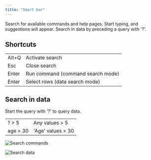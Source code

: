 ```yaml
---
title: "Smart bar"
---
```


Search for available commands and help pages. Start typing, and suggestions will appear. Search in data by preceding a
query with '?'.

## Shortcuts

|       |                                   |
|-------|-----------------------------------|
| Alt+Q | Activate search                   |
| Esc   | Close search                      |
| Enter | Run command (command search mode) |
| Enter | Select rows (data search mode)    |

## Search in data

Start the query with '?' to query data.

|          |                   |
|----------|-------------------|
| ? > 5    | Any values > 5    |
| age > 30 | 'Age' values > 30 |

![Search commands](../../uploads/gifs/search-commands.gif "Search commands")

![Search data](../../uploads/gifs/search-data.gif "Search data")
